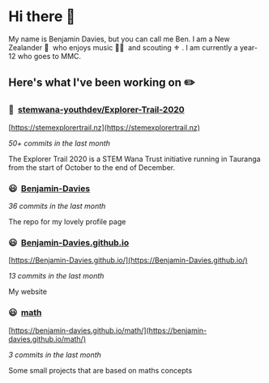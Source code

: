 # Hi there 👋

My name is Benjamin Davies, but you can call me Ben. I am a New Zealander 🥝 &nbsp;who enjoys music 🎸🎷 &nbsp;and scouting ⚜️ . I am currently a year-12 who goes to MMC.

## Here's what I've been working on ✏️


### 🤵&nbsp; [stemwana-youthdev/Explorer-Trail-2020](https://github.com/stemwana-youthdev/Explorer-Trail-2020)

[https://stemexplorertrail.nz](https://stemexplorertrail.nz)

*50+ commits in the last month*

The Explorer Trail 2020 is a STEM Wana Trust initiative running in Tauranga from the start of October to the end of December.


### 😃&nbsp; [Benjamin-Davies](https://github.com/Benjamin-Davies/Benjamin-Davies)

*36 commits in the last month*

The repo for my lovely profile page


### 😃&nbsp; [Benjamin-Davies.github.io](https://github.com/Benjamin-Davies/Benjamin-Davies.github.io)

[https://Benjamin-Davies.github.io/](https://Benjamin-Davies.github.io/)

*13 commits in the last month*

My website


### 😃&nbsp; [math](https://github.com/Benjamin-Davies/math)

[https://benjamin-davies.github.io/math/](https://benjamin-davies.github.io/math/)

*3 commits in the last month*

Some small projects that are based on maths concepts


